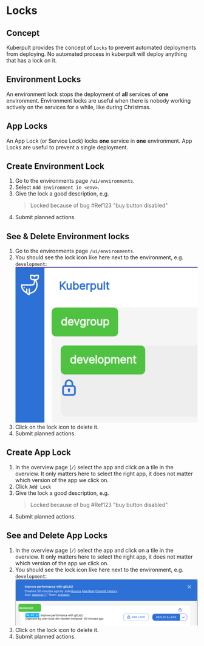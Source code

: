 
# Locks

## Concept
Kuberpult provides the concept of `Locks` to prevent automated deployments from deploying.
No automated process in kuberpult will deploy anything that has a lock on it.

## Environment Locks
An environment lock stops the deployment of **all** services of **one** environment.
Environment locks are useful when there is nobody working actively on the services for a while, like during Christmas.

## App Locks
An App Lock (or Service Lock) locks **one** service in **one** environment.
App Locks are useful to prevent a single deployment.


## Create Environment Lock
1) Go to the environments page `/ui/environments`.
2) Select `Add Environment in <env>`.
3) Give the lock a good description, e.g. 
    > Locked because of bug #Ref123 "buy button disabled"
4) Submit planned actions.

## See & Delete Environment locks
1) Go to the environments page `/ui/environments`.
2) You should see the lock icon like here next to the environment, e.g. `development`: ![](../assets/img/locks/env-lock.png)
3) Click on the lock icon to delete it.
4) Submit planned actions.


## Create App Lock
1) In the overview page (`/`) select the app and click on a tile in the overview. It only matters here to select the right app, it does not matter which version of the app we click on.
2) Click `Add Lock`
3) Give the lock a good description, e.g.
   > Locked because of bug #Ref123 "buy button disabled"
4) Submit planned actions.


## See and Delete App Locks
1) In the overview page (`/`) select the app and click on a tile in the overview. It only matters here to select the right app, it does not matter which version of the app we click on.
2) You should see the lock icon like here next to the environment, e.g. `development`: ![](../assets/img/locks/app-lock.png)
3) Click on the lock icon to delete it.
4) Submit planned actions.

